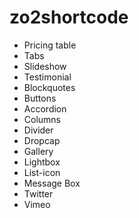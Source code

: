 zo2shortcode
============

* Pricing table 
* Tabs
* Slideshow
* Testimonial 
* Blockquotes 
* Buttons
* Accordion
* Columns
* Divider
* Dropcap
* Gallery
* Lightbox
* List-icon
* Message Box
* Twitter
* Vimeo

